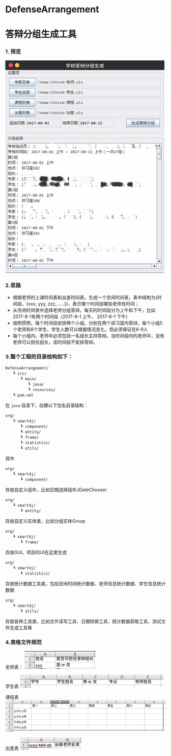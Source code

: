 # DefenseArrangement
# 答辩分组生成工具

### 1. 预览 

![image](https://github.com/ShawJack/DefenseArrangement/blob/master/img/img.jpg)

### 2.思路 
- 根据老师的上课时间表和出差时间表，生成一个空闲时间表，表中结构为{时间段，{xxx, yyy, zzz,……}}，表示哪个时间段哪些老师有时间；
- 从空闲时间表中选择老师分组答辩，每天的时间段分为上午和下午，比如2017-8-1有两个时间段（2017-8-1 上午， 2017-8-1 下午）
- 按照惯例，每个时间段安排两个小组，分别在两个讲习室内答辩，每个小组5个老师和8个学生，学生人数可以根据情况变化，但必须保证在6-9人
- 每个小组内，老师中必须包括一名组长主持答辩。当时间段内的老师中，没有老师可以担任组长，该时间段不安排答辩。

### 3.整个工程的目录结构如下：
```
DefenseArrangement/
　　┗ src/
　　　　┗ main/
　　　　　　┗ java/
　　　　　　┗ resources/
　　┗ pom.xml
```
在 `java` 目录下，创建以下包名目录结构：

```
org/
　　┗ smart4j/
　　　　┗ component/
　　　　┗ entity/
　　　　┗ frame/
　　　　┗ statistics/
　　　　┗ utils/
```
其中
```
org/
　　┗ smart4j/
　　　　┗ component/
```
存放自定义组件，比如日期选择组件JDateChooser

```
org/
　　┗ smart4j/
　　　　┗ entity/
```
存放自定义实体类，比如分组实体Group

```
org/
　　┗ smart4j/
　　　　┗ frame/
```
存放GUI，项目的UI在这里生成

```
org/
　　┗ smart4j/
　　　　┗ statistics/
```
存放统计数据工具类，包括空闲时间统计数据、老师信息统计数据、学生信息统计数据

```
org/
　　┗ smart4j/
　　　　┗ utils/
```
存放各种工具类，比如文件读写工具、日期转换工具、统计数据获取工具、测试文件生成工具等

### 4.表格文件规范
老师表：
![image](https://github.com/ShawJack/DefenseArrangement/blob/master/xlsmodels/teacher.png)

学生表
![image](https://github.com/ShawJack/DefenseArrangement/blob/master/xlsmodels/student.png)

课程表
![image](https://github.com/ShawJack/DefenseArrangement/blob/master/xlsmodels/subjects.png)

出差表
![image](https://github.com/ShawJack/DefenseArrangement/blob/master/xlsmodels/business.png)








